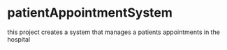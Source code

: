 # patientAppointmentSystem
this  project  creates  a system  that  manages  a patients appointments  in  the  hospital
